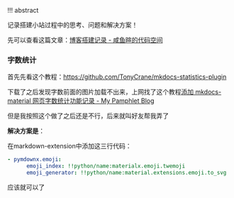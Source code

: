 !!! abstract 

记录搭建小站过程中的思考、问题和解决方案！

先可以查看这篇文章：[博客搭建记录 - 咸鱼暄的代码空间](https://xuan-insr.github.io/%E6%9D%82%E9%A1%B9/%E5%8D%9A%E5%AE%A2%E6%90%AD%E5%BB%BA%E8%AE%B0%E5%BD%95/)

### 字数统计

首先先看这个教程：https://github.com/TonyCrane/mkdocs-statistics-plugin

下载了之后发现字数前面的图片加载不出来，上网找了这个教程[添加 mkdocs-material 网页字数统计功能记录 - My Pamphlet Blog](https://ronaldln.github.io/MyPamphlet-Blog/2023/10/24/mkdocs-material/)

但是我按照这个做了之后还是不行，后来就叫好友帮我弄了

**解决方案是**：

在markdown-extension中添加这三行代码：

```yaml
- pymdownx.emoji:
      emoji_index: !!python/name:materialx.emoji.twemoji
      emoji_generator: !!python/name:material.extensions.emoji.to_svg
```

应该就可以了